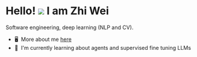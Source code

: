 Hello! ![](https://user-images.githubusercontent.com/18350557/176309783-0785949b-9127-417c-8b55-ab5a4333674e.gif) I am Zhi Wei
===============================================================================================================================

Software engineering, deep learning (NLP and CV).
*   🖥️  More about me [here](https://zhiweit.notion.site/about-me)
*   🧠  I'm currently learning about agents and supervised fine tuning LLMs

